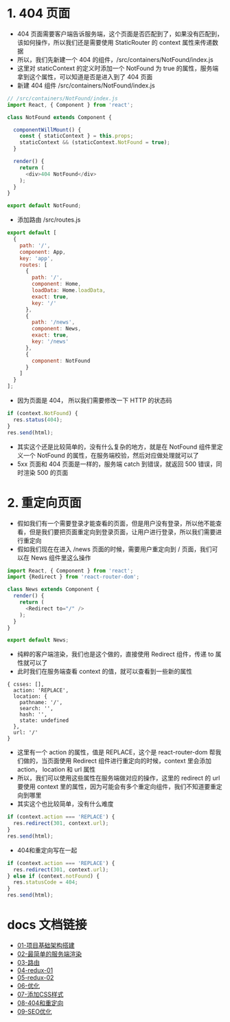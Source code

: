 # 1. 404 页面
+ 404 页面需要客户端告诉服务端，这个页面是否匹配到了，如果没有匹配到，该如何操作，所以我们还是需要使用 StaticRouter 的 context 属性来传递数据
+ 所以，我们先新建一个 404 的组件，/src/containers/NotFound/index.js
+ 这里对 staticContext 的定义时添加一个 NotFound 为 true 的属性，服务端拿到这个属性，可以知道是否是进入到了 404 页面
+ 新建 404 组件 /src/containers/NotFound/index.js

```javascript
// /src/containers/NotFound/index.js
import React, { Component } from 'react';

class NotFound extends Component {

  componentWillMount() {
    const { staticContext } = this.props;
    staticContext && (staticContext.NotFound = true);
  }

  render() {
    return (
      <div>404 NotFound</div>
    );
  }
}

export default NotFound;
```

+ 添加路由 /src/routes.js

```javascript
export default [
  {
    path: '/',
    component: App,
    key: 'app',
    routes: [
      {
        path: '/',
        component: Home,
        loadData: Home.loadData,
        exact: true,
        key: '/'
      },
      {
        path: '/news',
        component: News,
        exact: true,
        key: '/news'
      },
      {
        component: NotFound
      }
    ]
  }
];
```

+ 因为页面是 404， 所以我们需要修改一下 HTTP 的状态码

```javascript
if (context.NotFound) {
  res.status(404);
}
res.send(html);
```
+ 其实这个还是比较简单的，没有什么复杂的地方，就是在 NotFound 组件里定义一个 NotFound 的属性，在服务端校验，然后对应做处理就可以了
+ 5xx 页面和 404 页面是一样的，服务端 catch 到错误，就返回 500 错误，同时渲染 500 的页面

# 2. 重定向页面
+ 假如我们有一个需要登录才能查看的页面，但是用户没有登录，所以他不能查看，但是我们要把页面重定向到登录页面，让用户进行登录，所以我们需要进行重定向
+ 假如我们现在在进入 /news 页面的时候，需要用户重定向到 / 页面，我们可以在 News 组件里这么操作

```javascript
import React, { Component } from 'react';
import {Redirect } from 'react-router-dom';

class News extends Component {
  render() {
    return (
      <Redirect to="/" />
    );
  }
}

export default News;
```

+ 纯粹的客户端渲染，我们也是这个做的，直接使用 Redirect 组件，传递 to 属性就可以了
+ 此时我们在服务端查看 context 的值，就可以查看到一些新的属性

```
{ csses: [],
  action: 'REPLACE',
  location: {
    pathname: '/',
    search: '',
    hash: '',
    state: undefined
  },
  url: '/'
}
```

+ 这里有一个 action 的属性，值是 REPLACE，这个是 react-router-dom 帮我们做的，当页面使用 Redirect 组件进行重定向的时候，context 里会添加 action， location 和 url 属性
+ 所以，我们可以使用这些属性在服务端做对应的操作，这里的 redirect 的 url 要使用 context 里的属性，因为可能会有多个重定向组件，我们不知道要重定向到哪里
+ 其实这个也比较简单，没有什么难度

```javascript
if (context.action === 'REPLACE') {
  res.redirect(301, context.url);
}
res.send(html);
```

+ 404和重定向写在一起

```javascript
if (context.action === 'REPLACE') {
  res.redirect(301, context.url);
} else if (context.notFound) {
  res.statusCode = 404;
}
res.send(html);
```

# docs 文档链接
+ [01-项目基础架构搭建](./01-项目基础架构搭建.md)
+ [02-最简单的服务端渲染](./02-最简单的服务端渲染.md)
+ [03-路由](./03-路由.md)
+ [04-redux-01](./04-redux-1.md)
+ [05-redux-02](./05-redux-2.md)
+ [06-优化](./06-优化.md)
+ [07-添加CSS样式](./07-添加CSS样式.md)
+ [08-404和重定向](./08-404和重定向.md)
+ [09-SEO优化](./09-SEO优化.md)
